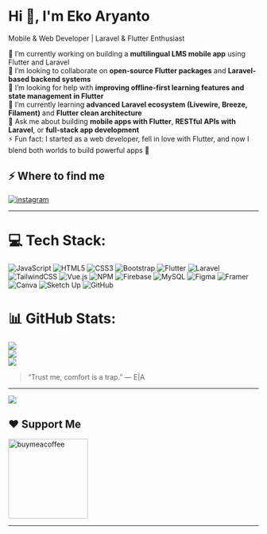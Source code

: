 <h1>Hi 👋, I'm Eko Aryanto</h1>
<p>Mobile & Web Developer | Laravel & Flutter Enthusiast</p>

🔭 I’m currently working on building a **multilingual LMS mobile app** using Flutter and Laravel  <br>
👯 I’m looking to collaborate on **open-source Flutter packages** and **Laravel-based backend systems**  <br>
🤝 I’m looking for help with **improving offline-first learning features and state management in Flutter**  <br>
🌱 I’m currently learning **advanced Laravel ecosystem (Livewire, Breeze, Filament)** and **Flutter clean architecture**  <br>
💬 Ask me about building **mobile apps with Flutter**, **RESTful APIs with Laravel**, or **full-stack app development**  <br>
⚡ Fun fact: I started as a web developer, fell in love with Flutter, and now I blend both worlds to build powerful apps 🚀<br>

<h2>⚡️ Where to find me</h2>
<p>
  <a target="_blank" href="https://www.instagram.com/cho_aryant">
    <img src="https://img.shields.io/badge/instagram-logo?style=for-the-badge&logo=instagram&logoColor=white&color=%23F35369" alt="instagram" />
  </a>
</p>

---

# 💻 Tech Stack:
![JavaScript](https://img.shields.io/badge/javascript-%23323330.svg?style=flat&logo=javascript&logoColor=%23F7DF1E)
![HTML5](https://img.shields.io/badge/html5-%23E34F26.svg?style=flat&logo=html5&logoColor=white)
![CSS3](https://img.shields.io/badge/css3-%231572B6.svg?style=flat&logo=css3&logoColor=white)
![Bootstrap](https://img.shields.io/badge/bootstrap-%238511FA.svg?style=flat&logo=bootstrap&logoColor=white)
![Flutter](https://img.shields.io/badge/Flutter-%2302569B.svg?style=flat&logo=Flutter&logoColor=white)
![Laravel](https://img.shields.io/badge/laravel-%23FF2D20.svg?style=flat&logo=laravel&logoColor=white)
![TailwindCSS](https://img.shields.io/badge/tailwindcss-%2338B2AC.svg?style=flat&logo=tailwind-css&logoColor=white)
![Vue.js](https://img.shields.io/badge/vue.js-%2335495e.svg?style=flat&logo=vuedotjs&logoColor=%234FC08D)
![NPM](https://img.shields.io/badge/NPM-%23CB3837.svg?style=flat&logo=npm&logoColor=white)
![Firebase](https://img.shields.io/badge/firebase-a08021?style=flat&logo=firebase&logoColor=ffcd34)
![MySQL](https://img.shields.io/badge/mysql-4479A1.svg?style=flat&logo=mysql&logoColor=white)
![Figma](https://img.shields.io/badge/figma-%23F24E1E.svg?style=flat&logo=figma&logoColor=white)
![Framer](https://img.shields.io/badge/Framer-black?style=flat&logo=framer&logoColor=blue)
![Canva](https://img.shields.io/badge/Canva-%2300C4CC.svg?style=flat&logo=Canva&logoColor=white)
![Sketch Up](https://img.shields.io/badge/SketchUp-005F9E?style=flat&logo=sketchup&logoColor=white)
![GitHub](https://img.shields.io/badge/github-%23121011.svg?style=flat&logo=github&logoColor=white)

# 📊 GitHub Stats:
![](https://github-readme-stats.vercel.app/api?username=chochocookies&theme=dark&hide_border=false&include_all_commits=true&count_private=true)<br/>
![](https://nirzak-streak-stats.vercel.app/?user=chochocookies&theme=dark&hide_border=false)<br/>
![](https://github-readme-stats.vercel.app/api/top-langs/?username=chochocookies&theme=dark&hide_border=false&include_all_commits=true&count_private=true&layout=compact)


> “Trust me, comfort is a trap.” — E|A

---

[![](https://visitcount.itsvg.in/api?id=chochocookies&icon=0&color=0)](https://visitcount.itsvg.in)

<h2>❤️ Support Me</h2>
<p>
<a href="https://www.buymeacoffee.com/chochocookies">
<img src="https://cdn.buymeacoffee.com/buttons/v2/default-yellow.png" width="160" alt="buymeacoffee" />
</a>
</p>

---
